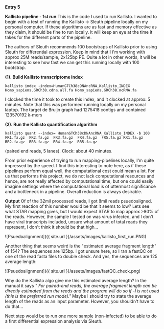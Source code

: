 
**Entry 5**

**Kallisto pipeline - 1st run**
This is the code I used to run Kallisto. I wanted to begin with a test of running the Kallisto -> Sleuth pipeline locally on my personal computer. If these algorithms are as fast and memory effective as they claim, it should be fine to run locally. It will keep an eye at the time it takes for the different parts of the pipeline.

The authors of Sleuth recommends 100 bootstraps of Kallisto prior to using Sleuth for differential expression. Keep in mind that I i'm working with approx 25M reads/sample, 2x125bp PE. Quite a lot in other words, it will be interesting to see how fast we can get this running locally with 100 bootstrap.

**(1). Build Kallisto transcriptome index**

    kallisto index -index=HumanGTCh38cDNAncRNA_Kallisto_INDEX Homo_sapiens.GRCh38.cdna.all.fa Homo_sapiens.GRCh38.ncRNA.fa

I clocked the time it took to create this index, and it clocked at approx: 5 minutes. Note that this was performed running locally on my personal laptop. The target de Bruijn graph had 1275418 contigs and contained 123570192 k-mers

**(2). Run the Kallisto quantification algorithm**

    kallisto quant --index= HumanGTCh38cDNAncRNA_Kallisto_INDEX -b 100 FR1.fa.gz  FR2.fa.gz  FR3.fa.gz  FR4.fa.gz  FR5.fa.gz RR1.fa.gz  RR2.fa.gz  RR3.fa.gz  RR4.fa.gz  RR5.fa.gz

(paired end reads, 5 lanes).
Clock: about 40 minutes.

From prior experience of trying to run mapping-pipelines locally, I'm quite impressed by the speed. I find this interesting to note here, as if these pipelines perform equal well, the computational cost could mean a lot. For us that performs this project, we do not lack computational resources and hence, are not really affected by computational time, but one could easily imagine settings where the computational load is of uttermost significance and a bottleneck in a pipeline. Overall reduction is always desirable.

**Output**
Of of the 32mil processed reads, I got 8mil reads psuedoaligned. My first reaction of this number would be that it seems to low? Lets see what STAR mapping gives, but I would expect STAR to map approx >80% of the reads. However, the sample I tested on was virus infected, and I don't have viral transcripts included, unsure what amount of total reads they represent, I don't think it should be that high...

![Psuedoalignment]({{ site.url }}/assets/images/kallisto_first_run.PNG)

Another thing that seems weird is the "estimated average fragment length" of 154? The sequences are 125bp. I got unsure here, so I ran a fastQC on one of the read fasta files to double check. And yes, the sequences are 125 average length:

![Psuedoalignment]({{ site.url }}/assets/images/fastQC_check.png)

Why do the Kallisto algo give me this estimated average length?
In the manual it says *" For paired-end reads, the average fragment length can be directly estimated from the reads and the program will do so if -l is not used (this is the preferred run mode)."*
Maybe I should try to state the average length of the reads as an input parameter. However, you shouldn't have to do that...

Next step would be to run one more sample (non-infected) to be able to do a first differential expression analysis via Sleuth.
